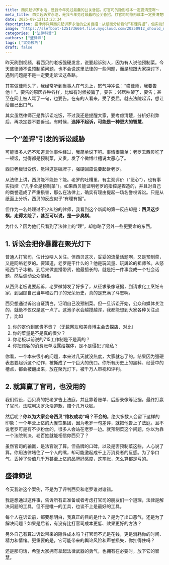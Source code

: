 ```yaml
---
title: 西贝起诉罗永浩，是我今年见过最蠢的公关昏招。打官司的隐形成本一定要清楚啊～
meta_title: 西贝起诉罗永浩，是我今年见过最蠢的公关昏招。打官司的隐形成本一定要清楚啊～
date: 2025-09-12T13:23:34
description: 盛律师详解西贝起诉罗永浩的公关昏招：从纸面分析看似“有理有据”，但实则忽略了三样更要命的东西。第一，你赢了官司，但可能输掉了全世界；第二，你主动把“战场”选在了对方最擅长的地方；第三，诉讼会把你所有的问题，都暴露在聚光灯下。盛律师劝你别打官司了，因为打官司不光是花钱，更是消耗你的时间、精力和情绪。更重要的是，它可能带来的舆论风险和声誉损失，你扛得住吗？
image: "https://slefboot-1251736664.file.myqcloud.com/20250912_should_not_sue.webp"
categories: ["法律科普"]
authors: ["盛律师"]
tags: ["实务技巧"]
draft: false
---
```


昨天刷到视频，看西贝的老板强硬发言，说要起诉别人，因为有人说他预制菜。今天盛律师不说预制菜问题，也不会说这里法律的一些问题，而是想跟大家探讨下，遇到问题是不是一定要走诉讼这条路。

其实做律师久了，我经常听到当事人在气头上，怒气冲冲说：“盛律师，我要告他！”。要告的原因各种各样，比如有时候被骗了，要告；邻居吵架了，要告；甚至在网上被人骂了一句，也要告。在有的人看来，受了委屈，就去法院起诉，想让给自己出口气。

其实虽然律师正是靠诉讼吃饭，不过我还是提醒大家，要考虑清楚，分析好利弊后，再决定要不要诉讼。有时候，**选择不起诉，可能是一种更大的智慧**。

## 一个“差评”引发的诉讼威胁

可能很多人还不知道具体事件经过，我简单说下吧。事情很简单：老罗去西贝吃了一顿饭，觉得都是预制菜，又贵，发了个微博吐槽说太恶心了。

西贝老板很受伤，觉得这是砸牌子，强硬回应说要起诉老罗。

从法律上讲，西贝能不能告？能。老罗的吐槽里，有主观评价（“恶心”），也有事实指控（“几乎全是预制菜”）。如果西贝能证明老罗的指控是捏造的，并且对自己的商誉造成了严重损害，那么在法律上，确实有理由提起一场名誉权诉讼。只是从纸面上分析，西贝的反应似乎“有理有据”。

但作为一名处理过不少纠纷的律师，我看到这个新闻的第一反应却是：**西贝这步棋，走得太险了，甚至可以说，是一步臭棋**。

为什么？因为他们只看到了法律上的“理”，却忽略了另外一些更要命的东西。

## 1. 诉讼会把你暴露在聚光灯下

普通人打官司，估计没啥人关注。但西贝这次，妥妥的流量话题啊，又是预制菜，又是网络老罗的。要知道，老罗是干什么的？他是玩流量、玩舆论的祖师爷。从怒砸西门子冰箱，到后来做直播带货，他最擅长的，就是把一件事变成一个社会话题，然后调动公众情绪。

从西贝老板说要起诉，老罗微博发了好多了，从征求录像证据，到请求化工烹饪专家，到回顾自己当年和西门子的光荣历史，真的是充满了斗志啊。

西贝想通过诉讼自证清白，证明自己没预制菜。但一旦诉讼开始，公众和媒体关注的，就绝不仅仅是这一点了。这池子水会越搅越浑，我都能想到大家各种关注点了，比如

1. 你的定价到底贵不贵？（无数网友和美食博主会去探店、对比）
2. 你的菜量是不是真的很少？
3. 你老板以前说的715工作制是不是真的？
4. 你把顾客的消费账单泄露给媒体，是不是侵犯了隐私？

你看，一个本来很小的问题，本来过几天就没热度，大家就忘了的。结果因为强硬表态要起诉这个动作，被撕成了一个巨大的伤口。你所有历史上的黑料、经营中的槽点，都会被翻出来，放在聚光灯下，被千万人审视和评判。

## 2. 就算赢了官司，也没用的

我们假设，西贝真的把老罗告上法庭，并且靠着账单、后厨录像等证据，最终打赢了官司。法院判决罗永浩道歉，赔个几万块钱。

然后呢？**你以为大家会夸西贝“维权成功”吗？不会的**。绝大多数人会留下这样的印象：一个年营上亿的大餐饮集团，因为老罗一句差评，就把他告上了法庭。且不说老罗可是有不少粉丝的，很多人会站在老罗一边。就预制菜这个问题，你以为靠一个法院判决，老百姓就能相信你西贝了？ 

虽然官司的输赢，是法官说了算。但品牌的口碑，以及是否预制菜这些，人心说了算。你用法律堵住了一个人的嘴，却可能激起成千上万消费者的反感。为了争口气，丢掉了价值几千万甚至上亿的品牌好感度，这笔账，怎么算都是亏的。

## 盛律师说

今天我讲这个案例，不是为了评判西贝和老罗谁对谁错。

我是想通过这件事，告诉所有正准备或者考虑打官司的朋友们一个道理，法律是解决问题的工具，但不是唯一的工具，也谈不上是最好的工具。

每个人在诉讼前，都要想明白，我真正的目的是什么？是为了出口恶气，还是为了解决问题？如果是后者，有没有比打官司成本更低、效果更好的方法？

另外自己有算过诉讼带来的隐性成本吗？打官司不光是花钱，更是消耗你的时间、精力和情绪。更重要的是，它可能带来的舆论风险和声誉损失，你扛得住吗？

还是那句话，希望大家拥有拿起法律武器的勇气，也拥有在必要时，放下它的智慧。